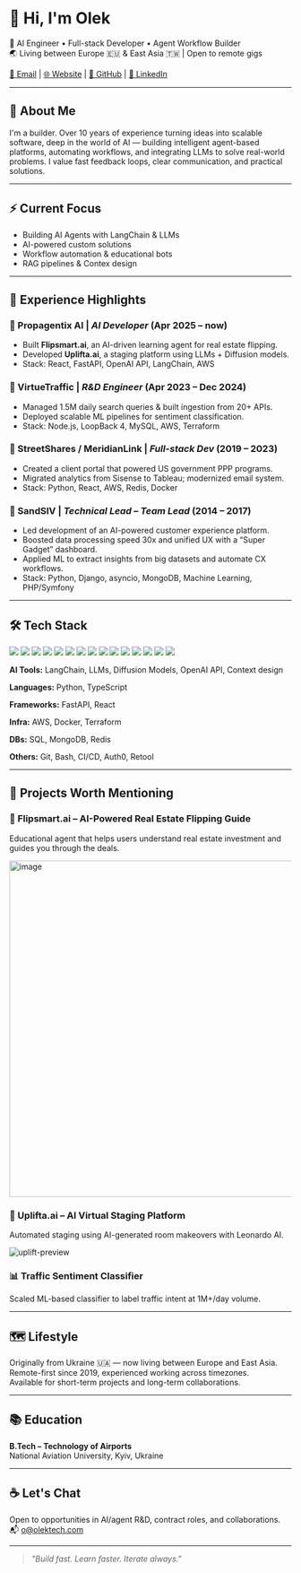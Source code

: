 # 👋 Hi, I'm Olek

🚀 AI Engineer • Full-stack Developer • Agent Workflow Builder  
🌏 Living between Europe 🇪🇺 & East Asia 🇹🇼 | Open to remote gigs

[📧 Email](mailto:o@olektech.com) | [🌐 Website](https://cv.olektech.com) | [🐙 GitHub](https://github.com/oleksii-dmytrenko) | [💼 LinkedIn](https://www.linkedin.com/in/oleksii-dmytrenko-606953b1/)

---

## 🧠 About Me

I'm a builder. Over 10 years of experience turning ideas into scalable software, deep in the world of AI — building intelligent agent-based platforms, automating workflows, and integrating LLMs to solve real-world problems. I value fast feedback loops, clear communication, and practical solutions.

---

## ⚡ Current Focus

- Building AI Agents with LangChain & LLMs  
- AI-powered custom solutions
- Workflow automation & educational bots  
- RAG pipelines & Contex design

---

## 💼 Experience Highlights

### 🔹 Propagentix AI | *AI Developer* (Apr 2025 – now)
- Built **Flipsmart.ai**, an AI-driven learning agent for real estate flipping.
- Developed **Uplifta.ai**, a staging platform using LLMs + Diffusion models.
- Stack: React, FastAPI, OpenAI API, LangChain, AWS

### 🔹 VirtueTraffic | *R&D Engineer* (Apr 2023 – Dec 2024)
- Managed 1.5M daily search queries & built ingestion from 20+ APIs.
- Deployed scalable ML pipelines for sentiment classification.
- Stack: Node.js, LoopBack 4, MySQL, AWS, Terraform

### 🔹 StreetShares / MeridianLink | *Full-stack Dev* (2019 – 2023)
- Created a client portal that powered US government PPP programs.
- Migrated analytics from Sisense to Tableau; modernized email system.
- Stack: Python, React, AWS, Redis, Docker

### 🔹 SandSIV | *Technical Lead – Team Lead* (2014 – 2017)
- Led development of an AI-powered customer experience platform.
- Boosted data processing speed 30x and unified UX with a “Super Gadget” dashboard.
- Applied ML to extract insights from big datasets and automate CX workflows.
- Stack: Python, Django, asyncio, MongoDB, Machine Learning, PHP/Symfony
---

## 🛠️ Tech Stack
<p align="left">
  <img src="https://img.shields.io/badge/React-20232A?style=for-the-badge&logo=react&logoColor=61DAFB"/>
  <img src="https://img.shields.io/badge/FastAPI-009688?style=for-the-badge&logo=fastapi&logoColor=white"/>
  <img src="https://img.shields.io/badge/LangChain-000000?style=for-the-badge&logo=LangChain&logoColor=white"/>
  <img src="https://img.shields.io/badge/OpenAI-412991?style=for-the-badge&logo=openai&logoColor=white"/>
  <img src="https://img.shields.io/badge/AWS-232F3E?style=for-the-badge&logo=amazonaws&logoColor=white"/>
  <img src="https://img.shields.io/badge/Terraform-623CE4?style=for-the-badge&logo=terraform&logoColor=white"/>
  <img src="https://img.shields.io/badge/Docker-2496ED?style=for-the-badge&logo=docker&logoColor=white"/>
  <img src="https://img.shields.io/badge/Python-3670A0?style=for-the-badge&logo=python&logoColor=white"/>
  <img src="https://img.shields.io/badge/JavaScript-F7DF1E?style=for-the-badge&logo=javascript&logoColor=black"/>
  <img src="https://img.shields.io/badge/TypeScript-007ACC?style=for-the-badge&logo=typescript&logoColor=white"/>
  <img src="https://img.shields.io/badge/Node.js-339933?style=for-the-badge&logo=nodedotjs&logoColor=white"/>
  <img src="https://img.shields.io/badge/MySQL-00758F?style=for-the-badge&logo=mysql&logoColor=white"/>
  <img src="https://img.shields.io/badge/MongoDB-4EA94B?style=for-the-badge&logo=mongodb&logoColor=white"/>
  <img src="https://img.shields.io/badge/Redis-DC382D?style=for-the-badge&logo=redis&logoColor=white"/>
  <img src="https://img.shields.io/badge/Git-F05032?style=for-the-badge&logo=git&logoColor=white"/>
</p>

**AI Tools:** LangChain, LLMs, Diffusion Models, OpenAI API, Context design

**Languages:** Python, TypeScript

**Frameworks:** FastAPI, React

**Infra:** AWS, Docker, Terraform

**DBs:** SQL, MongoDB, Redis

**Others:** Git, Bash, CI/CD, Auth0, Retool  

---

## 🧪 Projects Worth Mentioning

### 🧠 Flipsmart.ai – AI-Powered Real Estate Flipping Guide  
Educational agent that helps users understand real estate investment and guides you through the deals.

<img width="600" alt="image" src="https://github.com/user-attachments/assets/b855aabb-739a-4ffd-9fd3-e8287b71ebf9" />


### 🎨 Uplifta.ai – AI Virtual Staging Platform  
Automated staging using AI-generated room makeovers with Leonardo AI.

![uplift-preview](https://github.com/user-attachments/assets/c1f18730-9c1a-4625-a8f2-2df815cd8792)

### 📊 Traffic Sentiment Classifier  
Scaled ML-based classifier to label traffic intent at 1M+/day volume.

---

## 🗺️ Lifestyle

Originally from Ukraine 🇺🇦 — now living between Europe and East Asia.  
Remote-first since 2019, experienced working across timezones.  
Available for short-term projects and long-term collaborations.

---

## 📚 Education

**B.Tech – Technology of Airports**  
National Aviation University, Kyiv, Ukraine

---

## ☕ Let's Chat

Open to opportunities in AI/agent R&D, contract roles, and collaborations.  
📬 [o@olektech.com](mailto:o@olektech.com)

---

> *"Build fast. Learn faster. Iterate always."*
